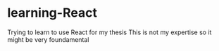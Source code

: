 # learning-React

Trying to learn to use React for my thesis
This is not my expertise so it might be very foundamental
